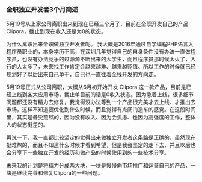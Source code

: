 





### 全职独立开发者3个月简述

5月19号从上家公司离职出来到现在已经三个月了，目前在全职开发自己的产品 Clipora，截止到现在收入还是为0的状态。

为什么离职出来全职做独立开发者呢。
我大概是2016年通过自学编程PHP语言入程序员职业的，本身学历不高，在深圳几年觉得自己的自身条件没有办法一直做程序员，也没有办法竞争的过源源不断出来的大学生，而且程序员那时候太火了，入行的人太多了，未来找工作肯定会越来越难、越来越贬值。所以工作的时候就已经规划好了以后出来自己单干，自己也一直往着全栈开发的方向走。

5月19号正式从公司离职，大概从6月初开始开发 Clipora 这一款产品，目前是已经上线到各大应用市场，截止单目前的话是0收入状态。因为急着上线，很多细节问题都还没有精力去修复，我觉得没办法等到一个产品很完美才去上线、才推出去市场，这样不知道要优化到什么时候，而且觉得有点闭门造车的感觉。在这段时间里，其实是备受煎熬的，因为没有收入、因为会焦虑、也因为高强度的工作，整体人的状态挺差的。

再说一下，我一直都比较坚定的觉得出来做独立开发者这条路是正确的，虽然现在挺难熬的，而且不知道什么时候才看到希望，但是我会坚定的走下去，并且以后也会分享下一些独立开发的经历和做产品的时候使用到的一些技术分享。

未来我的计划是将精力分成两大块，一块是慢慢向市场推广和运营自己的产品，一块是继续完善和修复Clipora的一些问题。






